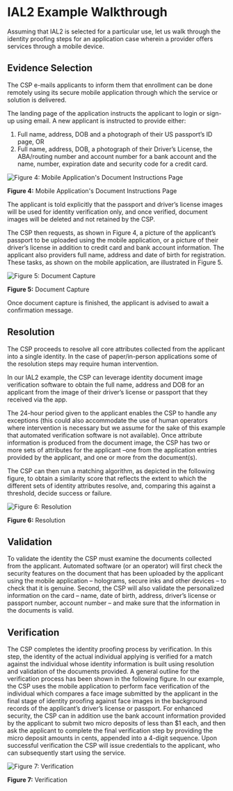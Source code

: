# IAL2 Example Walkthrough

Assuming that IAL2 is selected for a particular use, let us walk through the identity proofing steps for an application case wherein a provider offers services through a mobile device.

## Evidence Selection

The CSP e-mails applicants to inform them that enrollment can be done remotely using its secure mobile application through which the service or solution is delivered.

The landing page of the application instructs the applicant to login or sign-up using email. A new applicant is instructed to provide either:

1.	Full name, address, DOB and a photograph of their US passport’s ID page, OR
2.	Full name, address, DOB, a photograph of their Driver’s License, the ABA/routing number and account number for a bank account and the name, number, expiration date and security code for a credit card.

![Figure 4: Mobile Application's Document Instructions Page](media/workflow-2-instructions.png)

**Figure 4:** Mobile Application's Document Instructions Page

The applicant is told explicitly that the passport and driver’s license images will be used for identity verification only, and once verified, document images will be deleted and not retained by the CSP.

The CSP then requests, as shown in Figure 4, a picture of the applicant’s passport to be uploaded using the mobile application, or a picture of their driver’s license in addition to credit card and bank account information. The applicant also providers full name, address and date of birth for registration. These tasks, as shown on the mobile application, are illustrated in Figure 5.

![Figure 5: Document Capture](media/workflow-3-enrollment.png)

**Figure 5:** Document Capture

Once document capture is finished, the applicant is advised to await a confirmation message.

## Resolution

The CSP proceeds to resolve all core attributes collected from the applicant into a single identity. In the case of paper/in-person applications some of the resolution steps may require human intervention.

In our IAL2 example, the CSP can leverage identity document image verification software to obtain the full name, address and DOB for an applicant from the image of their driver’s license or passport that they received via the app.

The 24-hour period given to the applicant enables the CSP to handle any exceptions (this could also accommodate the use of human operators where intervention is necessary but we assume for the sake of this example that automated verification software is not available). Once attribute information is produced from the document image, the CSP has two or more sets of attributes for the applicant –one from the application entries provided by the applicant, and one or more from the document(s).

The CSP can then run a matching algorithm, as depicted in the following figure, to obtain a similarity score that reflects the extent to which the different sets of identity attributes resolve, and, comparing this against a threshold, decide success or failure.

![Figure 6: Resolution](https://github.com/usnistgov/800-63A-ImplGuide/blob/master/media/workflow-4-resolution.png)

**Figure 6:** Resolution

## Validation

To validate the identity the CSP must examine the documents collected from the applicant. Automated software (or an operator) will first check the security features on the document that has been uploaded by the applicant using the mobile application – holograms, secure inks and other devices – to check that it is genuine. Second, the CSP will also validate the personalized information on the card – name, date of birth, address, driver’s license or passport number, account number – and make sure that the information in the documents is valid.

## Verification

The CSP completes the identity proofing process by verification. In this step, the identity of the actual individual applying is verified for a match against the individual whose identity information is built using resolution and validation of the documents provided. A general outline for the verification process has been shown in the following figure. In our example, the CSP uses the mobile application to perform face verification of the individual which compares a face image submitted by the applicant in the final stage of identity proofing against face images in the background records of the applicant’s driver’s license or passport. For enhanced security, the CSP can in addition use the bank account information provided by the applicant to submit two micro deposits of less than $1 each, and then ask the applicant to complete the final verification step by providing the micro deposit amounts in cents, appended into a 4-digit sequence. Upon successful verification the CSP will issue credentials to the applicant, who can subsequently start using the service.

![Figure 7: Verification](https://github.com/usnistgov/800-63A-ImplGuide/blob/master/media/workflow-5-verification.png)

**Figure 7:** Verification
